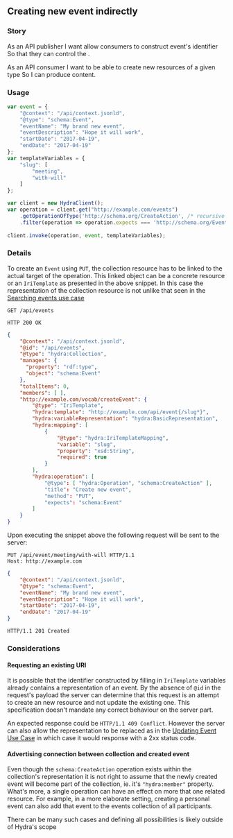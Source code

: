 ## Creating new event indirectly

### Story

As an API publisher
I want allow consumers to construct event's identifier
So that they can control the .

As an API consumer
I want to be able to create new resources of a given type
So I can produce content.

### Usage

``` js
var event = {
    "@context": "/api/context.jsonld",
    "@type": "schema:Event",
    "eventName": "My brand new event",
    "eventDescription": "Hope it will work",
    "startDate": "2017-04-19",
    "endDate": "2017-04-19"
};
var templateVariables = {
    "slug": [
        "meeting",
        "with-will"
    ]
};

var client = new HydraClient();
var operation = client.get("http://example.com/events")
    .getOperationOfType('http://schema.org/CreateAction', /* recursive */ true)
    .filter(operation => operation.expects === 'http://schema.org/Event');
    
client.invoke(operation, event, templateVariables);
```

### Details

To create an `Event` using `PUT`, the collection resource has to be linked to the actual target of the operation.
This linked object can be a concrete resource or an `IriTemplate` as presented in the above snippet. In this case 
the representation of the collection resource is not unlike that seen in the [Searching events use case](7.searching-events.md)

```http
GET /api/events
```

```http
HTTP 200 OK
```

``` json
{
    "@context": "/api/context.jsonld",
    "@id": "/api/events",
    "@type": "hydra:Collection",
    "manages": {
      "property": "rdf:type",
      "object": "schema:Event"
    },
    "totalItems": 0,
    "members": [ ],
    "http://example.com/vocab/createEvent": {
        "@type": "IriTemplate",
        "hydra:template": "http://example.com/api/event{/slug*}",
        "hydra:variableRepresentation": "hydra:BasicRepresentation",
        "hydra:mapping": [
            {
                "@type": "hydra:IriTemplateMapping",
                "variable": "slug",
                "property": "xsd:String",
                "required": true
            }
        ],
        "hydra:operation": [
            "@type": [ "hydra:Operation", "schema:CreateAction" ],
            "title": "Create new event",
            "method": "PUT",
            "expects": "schema:Event"
        ]
    }
}
```

Upon executing the snippet above the following request will be sent to the server:

``` http
PUT /api/event/meeting/with-will HTTP/1.1
Host: http://example.com
```

``` json
{
    "@context": "/api/context.jsonld",
    "@type": "schema:Event",
    "eventName": "My brand new event",
    "eventDescription": "Hope it will work",
    "startDate": "2017-04-19",
    "endDate": "2017-04-19"
}
```

``` http
HTTP/1.1 201 Created
```

### Considerations

#### Requesting an existing URI

It is possible that the identifier constructed by filling in `IriTemplate` variables already contains a representation of 
an event. By the absence of `@id` in the request's payload the server can determine that this request is an attempt to create
an new resource and not update the existing one. This specification doesn't mandate any correct behaviour on the server part.

An expected response could be `HTTP/1.1 409 Conflict`. However the server can also allow the representation to be replaced
as in the [Updating Event Use Case](6.updating-event.md) in which case it would response with a 2xx status code.

#### Advertising connection between collection and created event

Even though the `schema:CreateAction` operation exists within the collection's representation it is not right to assume that
the newly created event will become part of the collection, ie. it's `"hydra:member"` property. What's more, a single
operation can have an effect on more that one related resource. For example, in a more elaborate setting, creating a personal
event can also add that event to the events collection of all participants.

There can be many such cases and defining all possibilities is likely outside of Hydra's scope

